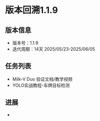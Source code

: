 # 版本回溯1.1.9

## 版本信息


- 版本号：1.1.9
- 迭代周期：14天 2025/05/23-2025/06/05

## 任务列表

- Milk-V Duo 验证文档/教学视频
- YOLO实战教程-车牌目标检测


## 进展
- 

